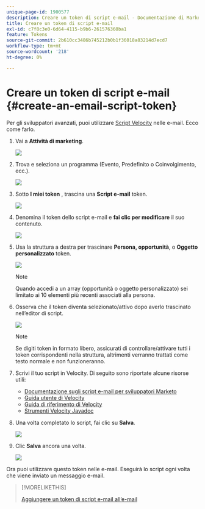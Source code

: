 ```yaml
---
unique-page-id: 1900577
description: Creare un token di script e-mail - Documentazione di Marketo - Documentazione di prodotto
title: Creare un token di script e-mail
exl-id: c7f8c3e0-6d64-4115-b9b6-261576360ba1
feature: Tokens
source-git-commit: 2b610cc3486b745212b0b1f36018a83214d7ecd7
workflow-type: tm+mt
source-wordcount: '218'
ht-degree: 0%

---
```


# Creare un token di script e-mail {#create-an-email-script-token}

Per gli sviluppatori avanzati, puoi utilizzare [Script Velocity](https://velocity.apache.org/engine/1.7/user-guide.html) nelle e-mail. Ecco come farlo.

1. Vai a **Attività di marketing**.

   ![](assets/ma.png)

1. Trova e seleziona un programma (Evento, Predefinito o Coinvolgimento, ecc.).

   ![](assets/image2014-9-17-22-3a21-3a24.png)

1. Sotto **I miei token** , trascina una **Script e-mail** token.

   ![](assets/image2014-9-17-22-3a21-3a29.png)

1. Denomina il token dello script e-mail e **fai clic per modificare** il suo contenuto.

   ![](assets/image2014-9-17-22-3a21-3a46.png)

1. Usa la struttura a destra per trascinare **Persona, opportunità**, o **Oggetto personalizzato** token.

   ![](assets/five-2.png)

   >[!NOTE]
   >
   >Quando accedi a un array (opportunità o oggetto personalizzato) sei limitato ai 10 elementi più recenti associati alla persona.

1. Osserva che il token diventa selezionato/attivo dopo averlo trascinato nell’editor di script.

   ![](assets/image2014-9-17-22-3a22-3a33.png)

   >[!NOTE]
   >
   >Se digiti token in formato libero, assicurati di controllare/attivare tutti i token corrispondenti nella struttura, altrimenti verranno trattati come testo normale e non funzioneranno.

1. Scrivi il tuo script in Velocity. Di seguito sono riportate alcune risorse utili:

   * [Documentazione sugli script e-mail per sviluppatori Marketo](https://experienceleague.adobe.com/en/docs/marketo-developer/marketo/email-scripting)
   * [Guida utente di Velocity](https://velocity.apache.org/engine/devel/user-guide.html)
   * [Guida di riferimento di Velocity](https://velocity.apache.org/engine/devel/vtl-reference-guide.html)
   * [Strumenti Velocity Javadoc](https://velocity.apache.org/tools/releases/2.0/javadoc/index.html)

1. Una volta completato lo script, fai clic su **Salva**.

   ![](assets/image2014-9-17-22-3a23-3a1.png)

1. Clic **Salva** ancora una volta.

   ![](assets/image2014-9-17-22-3a23-3a13.png)

Ora puoi utilizzare questo token nelle e-mail. Eseguirà lo script ogni volta che viene inviato un messaggio e-mail.

>[!MORELIKETHIS]
>
>[Aggiungere un token di script e-mail all’e-mail](/help/marketo/product-docs/email-marketing/general/using-tokens/add-an-email-script-token-to-your-email.md)
